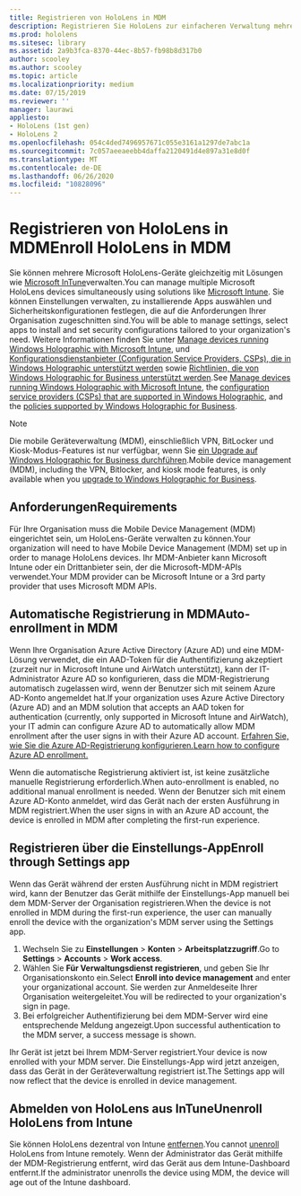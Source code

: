 ```yaml
---
title: Registrieren von HoloLens in MDM
description: Registrieren Sie HoloLens zur einfacheren Verwaltung mehrerer Geräte in der Verwaltung mobiler Geräte (Mobile Device Management, MDM).
ms.prod: hololens
ms.sitesec: library
ms.assetid: 2a9b3fca-8370-44ec-8b57-fb98b8d317b0
author: scooley
ms.author: scooley
ms.topic: article
ms.localizationpriority: medium
ms.date: 07/15/2019
ms.reviewer: ''
manager: laurawi
appliesto:
- HoloLens (1st gen)
- HoloLens 2
ms.openlocfilehash: 054c4ded7496957671c055e3161a1297de7abc1a
ms.sourcegitcommit: 7c057aeeaeebb4daffa2120491d4e897a31e8d0f
ms.translationtype: MT
ms.contentlocale: de-DE
ms.lasthandoff: 06/26/2020
ms.locfileid: "10828096"
---
```

# <span data-ttu-id="512c5-103">Registrieren von HoloLens in MDM</span><span class="sxs-lookup"><span data-stu-id="512c5-103">Enroll HoloLens in MDM</span></span>

<span data-ttu-id="512c5-104">Sie können mehrere Microsoft HoloLens-Geräte gleichzeitig mit Lösungen wie [Microsoft InTune](https://docs.microsoft.com/intune/windows-holographic-for-business)verwalten.</span><span class="sxs-lookup"><span data-stu-id="512c5-104">You can manage multiple Microsoft HoloLens devices simultaneously using solutions like [Microsoft Intune](https://docs.microsoft.com/intune/windows-holographic-for-business).</span></span> <span data-ttu-id="512c5-105">Sie können Einstellungen verwalten, zu installierende Apps auswählen und Sicherheitskonfigurationen festlegen, die auf die Anforderungen Ihrer Organisation zugeschnitten sind.</span><span class="sxs-lookup"><span data-stu-id="512c5-105">You will be able to manage settings, select apps to install and set security configurations tailored to your organization's need.</span></span> <span data-ttu-id="512c5-106">Weitere Informationen finden Sie unter [Manage devices running Windows Holographic with Microsoft Intune](https://docs.microsoft.com/intune/windows-holographic-for-business), und [Konfigurationsdienstanbieter (Configuration Service Providers, CSPs), die in Windows Holographic unterstützt werden](https://msdn.microsoft.com/windows/hardware/commercialize/customize/mdm/configuration-service-provider-reference#hololens) sowie [Richtlinien, die von Windows Holographic for Business unterstützt werden](https://msdn.microsoft.com/windows/hardware/commercialize/customize/mdm/policy-configuration-service-provider#hololenspolicies).</span><span class="sxs-lookup"><span data-stu-id="512c5-106">See [Manage devices running Windows Holographic with Microsoft Intune](https://docs.microsoft.com/intune/windows-holographic-for-business), the [configuration service providers (CSPs) that are supported in Windows Holographic](https://msdn.microsoft.com/windows/hardware/commercialize/customize/mdm/configuration-service-provider-reference#hololens), and the [policies supported by Windows Holographic for Business](https://msdn.microsoft.com/windows/hardware/commercialize/customize/mdm/policy-configuration-service-provider#hololenspolicies).</span></span>

> [!NOTE]
> <span data-ttu-id="512c5-107">Die mobile Geräteverwaltung (MDM), einschließlich VPN, BitLocker und Kiosk-Modus-Features ist nur verfügbar, wenn Sie [ein Upgrade auf Windows Holographic for Business durchführen](hololens1-upgrade-enterprise.md).</span><span class="sxs-lookup"><span data-stu-id="512c5-107">Mobile device management (MDM), including the VPN, Bitlocker, and kiosk mode features, is only available when you [upgrade to Windows Holographic for Business](hololens1-upgrade-enterprise.md).</span></span>

## <span data-ttu-id="512c5-108">Anforderungen</span><span class="sxs-lookup"><span data-stu-id="512c5-108">Requirements</span></span>

 <span data-ttu-id="512c5-109">Für Ihre Organisation muss die Mobile Device Management (MDM) eingerichtet sein, um HoloLens-Geräte verwalten zu können.</span><span class="sxs-lookup"><span data-stu-id="512c5-109">Your organization will need to have Mobile Device Management (MDM) set up in order to manage HoloLens devices.</span></span> <span data-ttu-id="512c5-110">Ihr MDM-Anbieter kann Microsoft Intune oder ein Drittanbieter sein, der die Microsoft-MDM-APIs verwendet.</span><span class="sxs-lookup"><span data-stu-id="512c5-110">Your MDM provider can be Microsoft Intune or a 3rd party provider that uses Microsoft MDM APIs.</span></span>

## <span data-ttu-id="512c5-111">Automatische Registrierung in MDM</span><span class="sxs-lookup"><span data-stu-id="512c5-111">Auto-enrollment in MDM</span></span>

<span data-ttu-id="512c5-112">Wenn Ihre Organisation Azure Active Directory (Azure AD) und eine MDM-Lösung verwendet, die ein AAD-Token für die Authentifizierung akzeptiert (zurzeit nur in Microsoft Intune und AirWatch unterstützt), kann der IT-Administrator Azure AD so konfigurieren, dass die MDM-Registrierung automatisch zugelassen wird, wenn der Benutzer sich mit seinem Azure AD-Konto angemeldet hat.</span><span class="sxs-lookup"><span data-stu-id="512c5-112">If your organization uses Azure Active Directory (Azure AD) and an MDM solution that accepts an AAD token for authentication (currently, only supported in Microsoft Intune and AirWatch), your IT admin can configure Azure AD to automatically allow MDM enrollment after the user signs in with their Azure AD account.</span></span> [<span data-ttu-id="512c5-113">Erfahren Sie, wie Sie die Azure AD-Registrierung konfigurieren.</span><span class="sxs-lookup"><span data-stu-id="512c5-113">Learn how to configure Azure AD enrollment.</span></span>](https://docs.microsoft.com/mem/intune/enrollment/windows-enroll#enable-windows-10-automatic-enrollment)

<span data-ttu-id="512c5-114">Wenn die automatische Registrierung aktiviert ist, ist keine zusätzliche manuelle Registrierung erforderlich.</span><span class="sxs-lookup"><span data-stu-id="512c5-114">When auto-enrollment is enabled, no additional manual enrollment is needed.</span></span> <span data-ttu-id="512c5-115">Wenn der Benutzer sich mit einem Azure AD-Konto anmeldet, wird das Gerät nach der ersten Ausführung in MDM registriert.</span><span class="sxs-lookup"><span data-stu-id="512c5-115">When the user signs in with an Azure AD account, the device is enrolled in MDM after completing the first-run experience.</span></span>

## <span data-ttu-id="512c5-116">Registrieren über die Einstellungs-App</span><span class="sxs-lookup"><span data-stu-id="512c5-116">Enroll through Settings app</span></span>

 <span data-ttu-id="512c5-117">Wenn das Gerät während der ersten Ausführung nicht in MDM registriert wird, kann der Benutzer das Gerät mithilfe der Einstellungs-App manuell bei dem MDM-Server der Organisation registrieren.</span><span class="sxs-lookup"><span data-stu-id="512c5-117">When the device is not enrolled in MDM during the first-run experience, the user can manually enroll the device with the organization's MDM server using the Settings app.</span></span>

1. <span data-ttu-id="512c5-118">Wechseln Sie zu **Einstellungen** > **Konten** > **Arbeitsplatzzugriff**.</span><span class="sxs-lookup"><span data-stu-id="512c5-118">Go to **Settings** > **Accounts** > **Work access**.</span></span>
1. <span data-ttu-id="512c5-119">Wählen Sie **Für Verwaltungsdienst registrieren**, und geben Sie Ihr Organisationskonto ein.</span><span class="sxs-lookup"><span data-stu-id="512c5-119">Select **Enroll into device management** and enter your organizational account.</span></span> <span data-ttu-id="512c5-120">Sie werden zur Anmeldeseite Ihrer Organisation weitergeleitet.</span><span class="sxs-lookup"><span data-stu-id="512c5-120">You will be redirected to your organization's sign in page.</span></span>
1. <span data-ttu-id="512c5-121">Bei erfolgreicher Authentifizierung bei dem MDM-Server wird eine entsprechende Meldung angezeigt.</span><span class="sxs-lookup"><span data-stu-id="512c5-121">Upon successful authentication to the MDM server, a success message is shown.</span></span>

<span data-ttu-id="512c5-122">Ihr Gerät ist jetzt bei Ihrem MDM-Server registriert.</span><span class="sxs-lookup"><span data-stu-id="512c5-122">Your device is now enrolled with your MDM server.</span></span> <span data-ttu-id="512c5-123">Die Einstellungs-App wird jetzt anzeigen, dass das Gerät in der Geräteverwaltung registriert ist.</span><span class="sxs-lookup"><span data-stu-id="512c5-123">The Settings app will now reflect that the device is enrolled in device management.</span></span>

## <span data-ttu-id="512c5-124">Abmelden von HoloLens aus InTune</span><span class="sxs-lookup"><span data-stu-id="512c5-124">Unenroll HoloLens from Intune</span></span>

<span data-ttu-id="512c5-125">Sie können HoloLens dezentral von Intune [entfernen](https://docs.microsoft.com/intune-user-help/unenroll-your-device-from-intune-windows).</span><span class="sxs-lookup"><span data-stu-id="512c5-125">You cannot [unenroll](https://docs.microsoft.com/intune-user-help/unenroll-your-device-from-intune-windows) HoloLens from Intune remotely.</span></span> <span data-ttu-id="512c5-126">Wenn der Administrator das Gerät mithilfe der MDM-Registrierung entfernt, wird das Gerät aus dem Intune-Dashboard entfernt.</span><span class="sxs-lookup"><span data-stu-id="512c5-126">If the administrator unenrolls the device using MDM, the device will age out of the Intune dashboard.</span></span>
